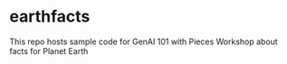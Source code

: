 # earthfacts
This repo hosts sample code for GenAI 101 with Pieces Workshop about facts for Planet Earth
